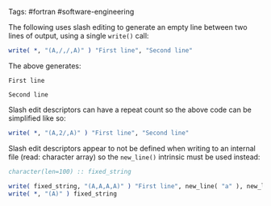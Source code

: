 Tags: #fortran #software-engineering 

The following uses slash editing to generate an empty line between two lines of output, using a single `write()` call:
```fortran
write( *, "(A,/,/,A)" ) "First line", "Second line"
```

The above generates:
```
First line

Second line
```

Slash edit descriptors can have a repeat count so the above code can be simplified like so:
```fortran
write( *, "(A,2/,A)" ) "First line", "Second line"
```

Slash edit descriptors appear to not be defined when writing to an internal file (read: character array) so the `new_line()` intrinsic must be used instead:

```fortran
character(len=100) :: fixed_string

write( fixed_string, "(A,A,A,A)" ) "First line", new_line( "a" ), new_line( "a" ), "Second line"
write( *, "(A)" ) fixed_string
```